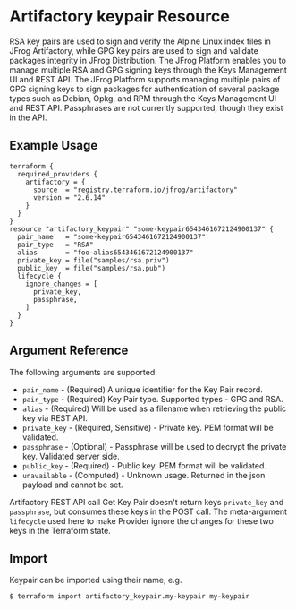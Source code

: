 # Artifactory keypair Resource

RSA key pairs are used to sign and verify the Alpine Linux index files in JFrog Artifactory, while GPG key pairs are 
used to sign and validate packages integrity in JFrog Distribution. The JFrog Platform enables you to manage multiple 
RSA and GPG signing keys through the Keys Management UI and REST API. The JFrog Platform supports managing multiple 
pairs of GPG signing keys to sign packages for authentication of several package types such as Debian, Opkg, and RPM 
through the Keys Management UI and REST API.
Passphrases are not currently supported, though they exist in the API.


## Example Usage

```hcl
terraform {
  required_providers {
    artifactory = {
      source  = "registry.terraform.io/jfrog/artifactory"
      version = "2.6.14"
    }
  }
}
resource "artifactory_keypair" "some-keypair6543461672124900137" {
  pair_name   = "some-keypair6543461672124900137"
  pair_type   = "RSA"
  alias       = "foo-alias6543461672124900137"
  private_key = file("samples/rsa.priv")
  public_key  = file("samples/rsa.pub")
  lifecycle {
    ignore_changes = [
      private_key,
      passphrase,
    ]
  }
}
```

## Argument Reference

The following arguments are supported:

* `pair_name` - (Required) A unique identifier for the Key Pair record.
* `pair_type` - (Required) Key Pair type. Supported types - GPG and RSA.
* `alias` - (Required) Will be used as a filename when retrieving the public key via REST API.
* `private_key` - (Required, Sensitive)  - Private key. PEM format will be validated.
* `passphrase` - (Optional)  - Passphrase will be used to decrypt the private key. Validated server side.
* `public_key` - (Required)  - Public key. PEM format will be validated.
* `unavailable` - (Computed) - Unknown usage. Returned in the json payload and cannot be set.

Artifactory REST API call Get Key Pair doesn't return keys `private_key` and `passphrase`, but consumes these keys in the POST call.
The meta-argument `lifecycle` used here to make Provider ignore the changes for these two keys in the Terraform state.

## Import

Keypair can be imported using their name, e.g.

```
$ terraform import artifactory_keypair.my-keypair my-keypair
```
